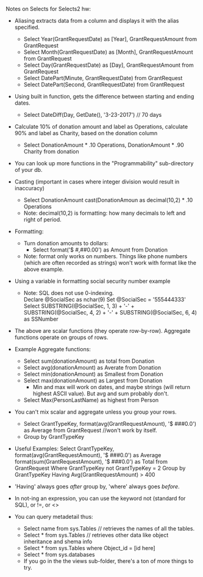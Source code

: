 

Notes on Selects for Selects2 hw:

- Aliasing extracts data from a column and displays it with the alias specified. 
  - Select Year(GrantRequestDate) as [Year], GrantRequestAmount from GrantRequest
  - Select Month(GrantRequestDate) as [Month], GrantRequestAmount from GrantRequest
  - Select Day(GrantRequestDate) as [Day], GrantRequestAmount from GrantRequest
  - Select DatePart(Minute, GrantRequestDate) from GrantRequest 
  - Select DatePart(Second, GrantRequestDate) from GrantRequest 

- Using built in function, gets the difference between starting and ending dates. 
  - Select DateDiff(Day, GetDate(), '3-23-2017') // 70 days
  
- Calculate 10% of donation amount and label as Operations, calculate 90% and label as Charity, based on the donation column 
  - Select DonationAmount * .10 Operations, DonationAmount * .90 Charity from donation
  
- You can look up more functions in the "Programmability" sub-directory of your db.

- Casting (important in cases where integer division would result in inaccuracy)
  - Select DonationAmount cast(DonationAmoun as decimal(10,2) * .10 Operations
  - Note: decimal(10,2) is formatting: how many decimals to left and right of period. 
  
- Formatting: 
  - Turn donation amounts to dollars: 
    - Select format('$ #,##0.00') as Amount from Donation
  - Note: format only works on numbers. Things like phone numbers (which are often recorded as strings) won't work with format like the above example. 


- Using a variable in formatting social security number example
  - Note: SQL does not use 0-indexing.  
Declare @SocialSec as nchar(9)
Set @SocialSec = '555444333'
Select SUBSTRING(@SocialSec, 1, 3) + '-' + SUBSTRING(@SocialSec, 4, 2) + '-' + SUBSTRING(@SocialSec, 6, 4) as SSNumber

- The above are scalar functions (they operate row-by-row). Aggregate functions operate on groups of rows. 

- Example Aggregate functions: 
  - Select sum(donationAmount) as total from Donation
  - Select avg(donationAmount) as Averate from Donation
  - Select min(donationAmount) as Smallest from Donation
  - Select max(donationAmount) as Largest from Donation
    - Min and max will work on dates, and maybe strings (will return highest ASCII value). But avg and sum probably don't. 
  - Select Max(PersonLastName) as highest from Person
  
- You can't mix scalar and aggregate unless you group your rows. 
  - Select GrantTypeKey, format(avg(GrantRequestAmount), '$ ###0.0') as Average from GrantRequest //won't work by itself. 
  - Group by GrantTypeKey
  
- Useful Examples: 
 Select GrantTypeKey, format(avg(GrantRequestAmount), '$ ###0.0') as Average
 format(sum(GrantRequestAmount), '$ ###0.0')  as Total
 from GrantRequest
 Where GrantTypeKey not GrantTypeKey = 2
 Group by GrantTypeKey
 Having Avg(GrantRequestAmount) > 400
 
 - 'Having' always goes *after* group by, 'where' always goes *before*. 
 - In not-ing an expression, you can use the keyword not (standard for SQL), or !=, or <>
 
 - You can query metadetail thus: 
   - Select name from sys.Tables   // retrieves the names of all the tables.
   - Select * from sys.Tables    // retrieves other data like object inheritance and shema info
   - Select * from sys.Tables where Object_id = [id here]  
   - Select * from sys.databases
   - If you go in the the views sub-folder, there's a ton of more things to try. 
 
